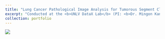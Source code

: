 ```yaml
---
title: "Lung Cancer Pathological Image Analysis for Tumorous Segment Classification in WSI"
excerpt: "Conducted at the <b>UNLV DataX Lab</b> (PI: <b>Dr. Mingon Kang</b>) as part of a summer research program. Developed a <b>WSI preprocessing pipeline</b> for patch tiling, filtering, and data management. Implemented a <b>ViT + LSTM</b> model for tumorous segment classification, achieving <b>0.99 recall</b> in binary evaluation. <a href='https://github.com/nayoungku1/UNLV-histopathology'>[Github]</a>"
collection: portfolio
---
```




<img src='https://media.licdn.com/dms/image/v2/C4D1BAQFKoNig7RMN8g/company-background_10000/company-background_10000/0/1598971977081/officialunlv_cover?e=2147483647&v=beta&t=IjmBLSxuTT9AMFaZxjAOoNqRJk9Upx8pU-1QfZdcopw'>
